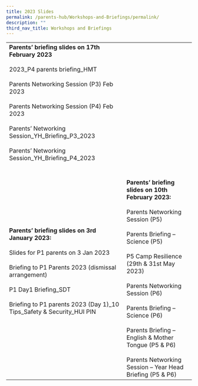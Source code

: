 ```yaml
---
title: 2023 Slides
permalink: /parents-hub/Workshops-and-Briefings/permalink/
description: ""
third_nav_title: Workshops and Briefings
---
```

|                                                                                                                                                                                                                                                                                                   |                                                                                                                                                                                                                                                                                                                                                                                                     |
|---------------------------------------------------------------------------------------------------------------------------------------------------------------------------------------------------------------------------------------------------------------------------------------------------|-----------------------------------------------------------------------------------------------------------------------------------------------------------------------------------------------------------------------------------------------------------------------------------------------------------------------------------------------------------------------------------------------------|
|  **Parents’ briefing slides on 17th February 2023**<br><br>2023_P4 parents briefing_HMT<br><br>Parents Networking Session (P3) Feb 2023<br><br>Parents Networking Session (P4) Feb 2023<br><br>Parents’ Networking Session_YH_Briefing_P3_2023<br><br>Parents’ Networking Session_YH_Briefing_P4_2023 |                                                                                                                                                                                                                                                                                                                                                                                                     |
|                    **Parents’ briefing slides on 3rd January 2023:**<br><br>Slides for P1 parents on 3 Jan 2023<br><br>Briefing to P1 Parents 2023 (dismissal arrangement)<br><br>P1 Day1 Briefing_SDT<br><br>Briefing to P1 parents 2023 (Day 1)_10 Tips_Safety & Security_HUI PIN                   |  <br><br>**Parents’ briefing slides on 10th February 2023:**<br><br>Parents Networking Session (P5)<br><br>Parents Briefing – Science (P5)<br><br>P5 Camp Resilience (29th & 31st May 2023)<br><br>Parents Networking Session (P6)<br><br>Parents Briefing – Science (P6)<br><br>Parents Briefing – English & Mother Tongue (P5 & P6)<br><br>Parents Networking Session  – Year Head Briefing (P5 & P6) |